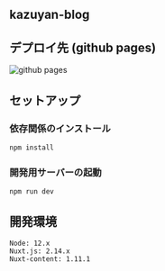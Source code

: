 ## kazuyan-blog

## デプロイ先 (github pages)

![github pages](https://github.com/kazuki-komori/kazuyan-blog/workflows/github%20pages/badge.svg)

## セットアップ

### 依存関係のインストール
```bash
npm install
```

### 開発用サーバーの起動
```bash
npm run dev
```

## 開発環境
```
Node: 12.x
Nuxt.js: 2.14.x
Nuxt-content: 1.11.1
```
